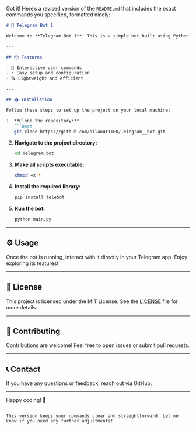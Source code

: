 Got it! Here’s a revised version of the `README.md` that includes the exact commands you specified, formatted nicely:

```markdown
# 🚀 Telegram Bot 1

Welcome to **Telegram Bot 1**! This is a simple bot built using Python and the Telebot library, designed to enhance your Telegram experience.

---

## 📦 Features

- 🤖 Interactive user commands
- ⚡ Easy setup and configuration
- 🔍 Lightweight and efficient

---

## 📥 Installation

Follow these steps to set up the project on your local machine:

1. **Clone the repository:**
   ```bash
   git clone https://github.com/all4out1100/Telegram__bot.git
   ```

2. **Navigate to the project directory:**
   ```bash
   cd Telegram_bot
   ```

3. **Make all scripts executable:**
   ```bash
   chmod +x *
   ```

4. **Install the required library:**
   ```bash
   pip install telebot
   ```

5. **Run the bot:**
   ```bash
   python main.py
   ```

---

## ⚙️ Usage

Once the bot is running, interact with it directly in your Telegram app. Enjoy exploring its features!

---

## 📜 License

This project is licensed under the MIT License. See the [LICENSE](LICENSE) file for more details.

---

## 🙌 Contributing

Contributions are welcome! Feel free to open issues or submit pull requests.

---

## 📞 Contact

If you have any questions or feedback, reach out via GitHub.

---

Happy coding! 🎉
```

This version keeps your commands clear and straightforward. Let me know if you need any further adjustments!
